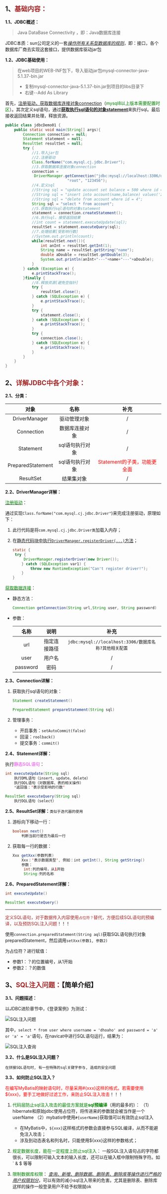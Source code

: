 ## 1、<span style="color:brown">基础内容：</span>

**1.1、JDBC概述：**

> Java DataBase Connectivity ，即：Java数据库连接

JDBC本质：sun公司定义的一套<u>*操作所有关系型数据库的规则*</u>，即：接口，各个数据库厂商去实现这套接口，提供数据库驱动jar包

**1.2、JDBC基础使用：**

> 在web项目的WEB-INF包下，导入驱动jar包mysql-connector-java-5.1.37-bin.jar
>
> - 复制mysql-connector-java-5.1.37-bin.jar到项目的libs目录下
> - 右键--Add As Library

首先，<u>注册驱动，获取数据库连接对象connection</u>（<span style="color:green">mysql8以上版本需要配置时区</span>）。其次定义sql语句，通过<u>**获取执行sql语句的对象statement**</u>来执行sql。最后接收返回结果并处理，释放资源。

```java
public class jdbcDemo01 {
    public static void main(String[] args){
        Connection connection = null;
        Statement statement = null;
        ResultSet resultSet = null;
        try {
            //1.导入jar包
            //2.注册驱动
            Class.forName("com.mysql.cj.jdbc.Driver");
            //3.获取数据库连接对象connection
            connection = 
             DriverManager.getConnection("jdbc:mysql://localhost:3306/db3?serverTimezone=Asia/Shanghai",
                            "root", "123456");
            //4.定义sql
            //String sql = "update account set balance = 500 where id = 1";
            //String sql = "insert into account(name,balance) values('zhaoliu',2000)";
            //String sql = "delete from account where id = 4";
            String sql = "select * from account";
            //5.获取执行sql语句的对象statement
            statement = connection.createStatement();
            //6.执行sql，接受返回结果
            //int count = statement.executeUpdate(sql);
            resultSet = statement.executeQuery(sql);
            //7.处理结果[受影响行数]
            //System.out.println(count);
            while(resultSet.next()){
                int anInt = resultSet.getInt(1);
                String name = resultSet.getString("name");
                double aDouble = resultSet.getDouble(3);
                System.out.println(anInt+"---"+name+"---"+aDouble);
            }
        } catch (Exception e) {
            e.printStackTrace();
        }finally {
            //8.释放资源[避免空指针]
            try {
                resultSet.close();
            } catch (SQLException e) {
                e.printStackTrace();
            }
            try {
                statement.close();
            } catch (SQLException e) {
                e.printStackTrace();
            }
            try {
                connection.close();
            } catch (SQLException e) {
                e.printStackTrace();
            }
        }
    }
}
```



## 2、<span style="color:brown">详解JDBC中各个对象：</span>

**2.1、分类：**

|       对象        |      名称       |                            补充                            |
| :---------------: | :-------------: | :--------------------------------------------------------: |
|   DriverManager   |  驱动管理对象   |                             /                              |
|    Connection     | 数据库连接对象  |                             /                              |
|     Statement     | sql语句执行对象 |                             /                              |
| PreparedStatement | sql语句执行对象 | <span style="color:red">Statement的子类，功能更全面</span> |
|     ResultSet     |   结果集对象    |                             /                              |

**2.2、DriverManager详解：**

<u><span style="color:green">注册驱动</span></u>：

通过实现`Class.forName("com.mysql.cj.jdbc.Driver"`)来完成注册驱动，原理如下：

1. 此行代码是将`com.mysql.cj.jdbc.Driver类`加载入内存；

2. 在<u>静态代码块中执行`DriverManager.registerDriver(...)`方法</u>；

   ```java
   static {
   	try {
   		DriverManager.registerDriver(new Driver());
       } catch (SQLException var1) {
           throw new RuntimeException("Can't register driver!");
       }
   }
   ```

<u><span style="color:green">获取数据连接</span></u>：

- 静态方法：

  ```java
  Connection getConnection(String url,String user, String password)
  ```


- 参数：

  |   名称   |     说明     |                         补充                          |
  | :------: | :----------: | :---------------------------------------------------: |
  |   url    | 指定连接路径 | `jdbc:mysql://localhost:3306/数据库名称?其他相关配置` |
  |   user   |    用户名    |                           /                           |
  | password |     密码     |                           /                           |

**2.3、Connection详解：**

1. 获取执行sql语句的对象：

   ```java
   Statement createStatement()
   ```

   ```java
   PreparedStatement prepareStatement(String sql)
   ```

2. 管理事务：

   - 开启事务：`setAutoCommit(false)`
   - 回滚：`roolback()`
   - 提交事务：`commit()`

**2.4、Statement详解：**

执行<span style="color:violet">**静态SQL语句**</span>：

```java
int executeUpdate(String sql)
    执行DML语句（insert、update、delete）
    执行DDL语句（对数据库、表的相关操作）
    *返回值：'表示受影响的行数'
```

```java
ResultSet executeQuery(String sql)
    执行DQL语句（select）
```

**2.5、ResultSet详解：**`类似于迭代器的使用`

1. 游标向下移动一行：

   ```java
   boolean next()
       判断当前行是否为最后一行
   ```

2. 获取每一行的数据：

   ```java
   Xxx getXxx(参数列表)
       Xxx：'表示数据类型', 例如：int getInt(), String getString()
       参数：
       	int:列的编号，从1开始
   		String:列的名称
   ```

**2.6、PreparedStatement详解：**

```java
int executeUpdate()
```

```java
ResultSet executeQuery()
```

---

<span style="color:brown">定义SQL语句，对于数据传入内容使用`占位符？`替代，方便后续SQL语句的预编译，以及预防SQL注入问题</span>！！！

使用`connection.preparedStatement(String aql)`获取SQL语句执行对象preparedStatement，然后调用`setXxx(参数1, 参数2)`

为占位符？进行赋值：

- 参数1：？的位置编号，从1开始
- 参数2：？的数值



## 3、<span style="color:brown">SQL注入问题：</span>【简单介绍】

**3.1、问题描述：**

以JDBC进阶章节中，《登录案例》为测试：

![SQL注入问题](https://raw.githubusercontent.com/root-bine/image/main/Typora-image/SQL%E6%B3%A8%E5%85%A5%E9%97%AE%E9%A2%98.png)

其中，`select * from user where username = 'dhoaho' and password = 'a' or 'a' = 'a'`语句，在navicat中进行SQL语句运行，结果为：

![SQL注入查询](https://raw.githubusercontent.com/root-bine/image/main/Typora-image/SQL%E6%B3%A8%E5%85%A5%E6%9F%A5%E8%AF%A2.png)

**3.2、什么是SQL注入问题？**

```apl
在拼接SQL语句时, 有一些特殊的sql关键字参与, 造成的安全问题
```

**3.3、如何防止SQL注入？**

<span style="color:red">在编写MyBatis的映射语句时，尽量采用#{xxx}这样的格式。若需要使用${xxx}，要手工地做好过滤工作，来防止SQL注入攻击</span>！！！

1. <span style="color:green">代码层防止sql注入攻击的最佳方案就是**sql预编译**</span>（用的最多的）：
   （1）hibernate和原始jdbc使用占位符，将传进来的参数就会被当作是一个userName
   （2）mybatis中使用`#{userName}`获取值可以有效防止sql注入
   - 在MyBatis中，`${xxx}`这样格式的参数会直接参与SQL编译，从而不能避免注入攻击；
   - 涉及到动态表名和列名时，只能使用${xxx}这样的参数格式；

2. <span style="color:green">规定数据长度，能在一定程度上防止sql注入</span>：
   一般SQL注入语句占的字符都很长，可以限制可输入文本的输入长度，还可以在输入框中限制特殊字符。如 ` & $ 等等

3. <span style="color:green">限制数据库权限</span>：
   *<u>查询、新增、删除数据、删除表、删除库等操作进行严格的用户权限划分*</u>，可以有效的减小sql注入带来的危害。尤其是删除表、删除库这样的操作一般登录用户不给予权限就ok

